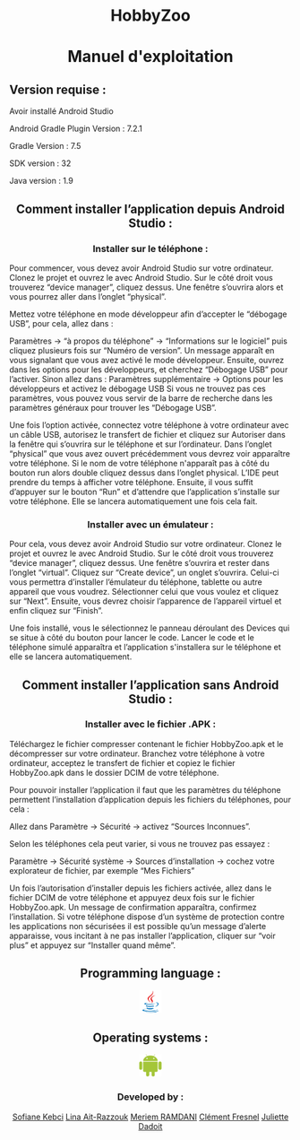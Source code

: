 <h1 align="center">HobbyZoo</h1>
<h1 align="center">Manuel d'exploitation</h1>
<h2>Version requise :</h2>
<p>Avoir installé Android Studio</p>	
<p>Android Gradle Plugin Version : 7.2.1</p>
<p>Gradle Version : 7.5</p>
<p>SDK version : 32</p>
<p>Java version : 1.9</p>


<h2 align="center">Comment installer l’application depuis Android Studio :</h2>
<h3 align="center">Installer sur le téléphone :</h3>
<p>Pour commencer, vous devez avoir Android Studio sur votre ordinateur. Clonez le projet et ouvrez le avec Android Studio. Sur le côté droit vous trouverez “device manager”, cliquez dessus. Une fenêtre s’ouvrira alors et vous pourrez aller dans l’onglet “physical”.
	
Mettez votre téléphone en mode développeur afin d’accepter le “débogage USB”, pour cela, allez dans :
	
Paramètres → “à propos du téléphone” → “Informations sur le logiciel” puis cliquez plusieurs fois sur “Numéro de version”. Un message apparaît en vous signalant que vous avez activé le mode développeur.
Ensuite, ouvrez dans les options pour les développeurs, et cherchez “Débogage USB” pour l’activer. Sinon allez dans : Paramètres supplémentaire → Options pour les développeurs et activez le débogage USB
Si vous ne trouvez pas ces paramètres, vous pouvez vous servir de la barre de recherche dans les paramètres généraux pour trouver les “Débogage USB”.

Une fois l’option activée, connectez votre téléphone à votre ordinateur avec un câble USB, autorisez le transfert de fichier et cliquez sur Autoriser dans la fenêtre qui s’ouvrira sur le téléphone et sur l’ordinateur. Dans l’onglet “physical” que vous avez ouvert précédemment vous devrez voir apparaître votre téléphone. Si le nom de votre téléphone n'apparaît pas à côté du bouton run alors double cliquez dessus dans l’onglet physical. L’IDE peut prendre du temps à afficher votre téléphone. Ensuite, il vous suffit d’appuyer sur le bouton “Run” et d’attendre que l’application s’installe sur votre téléphone. Elle se lancera automatiquement une fois cela fait.
</p>


<h3 align="center">Installer avec un émulateur :</h3>
<p>Pour cela, vous devez avoir Android Studio sur votre ordinateur. Clonez le projet et ouvrez le avec Android Studio. Sur le côté droit vous trouverez “device manager”, cliquez dessus. Une fenêtre s’ouvrira et rester dans l’onglet “virtual”.
Cliquez sur “Create device”, un onglet s’ouvrira. Celui-ci vous permettra d’installer l’émulateur du téléphone, tablette ou autre appareil que vous voudrez. Sélectionner celui que vous voulez et cliquez sur “Next”. Ensuite, vous devrez choisir l’apparence de l’appareil virtuel et enfin cliquez sur “Finish”.
	
Une fois installé, vous le sélectionnez le panneau déroulant des Devices qui se situe à côté du bouton pour lancer le code. Lancer le code et le téléphone simulé apparaîtra et l’application s'installera sur le téléphone et elle se lancera automatiquement.
</p>


<h2 align="center">Comment installer l’application sans Android Studio :</h2>
<h3 align="center">Installer avec le fichier .APK :</h3>
<p> 
Téléchargez le fichier compresser contenant le fichier HobbyZoo.apk et le décompresser sur votre ordinateur.
Branchez votre téléphone à votre ordinateur, acceptez le transfert de fichier et copiez le fichier HobbyZoo.apk dans le dossier DCIM de votre téléphone.

Pour pouvoir installer l’application il faut que les paramètres du téléphone permettent l’installation d’application depuis les fichiers du téléphones, pour cela : 

Allez dans Paramètre → Sécurité → activez “Sources Inconnues”. 

Selon les téléphones cela peut varier, si vous ne trouvez pas essayez : 

Paramètre → Sécurité système → Sources d’installation → cochez votre explorateur de fichier, par exemple “Mes Fichiers” 

Un fois l’autorisation d’installer depuis les fichiers activée, allez dans le fichier DCIM de votre téléphone et appuyez deux fois sur le fichier HobbyZoo.apk. Un message de confirmation apparaîtra, confirmez l’installation. Si votre téléphone dispose d’un système de protection contre les applications non sécurisées il est possible qu’un message d’alerte apparaisse, vous incitant à ne pas installer l’application, cliquer sur “voir plus” et appuyez sur “Installer quand même”.
</p>




<h2 align="center">Programming language :</h2>
<p  align="center" ><a href="https://www.java.com" target="_blank" rel="noreferrer" align="center"> 
  <img src="https://raw.githubusercontent.com/devicons/devicon/master/icons/java/java-original.svg" alt="java" width="40" height="40"/> 
</a>
</p>



<h2 align="center">Operating systems :</h2>
<p align="center"><a href="https://www.android.com/intl/fr_fr/" target="_blank" rel="noreferrer"> 
  <img src="Android_robot.png" alt="linux" width="40" height="40"/>
</a>
</p>

<h3 align="center"> Developed by : </h3>
<div align="center">
	
[Sofiane Kebci](https://github.com/kebciSofiane/)
[Lina Ait-Razzouk](https://github.com/LinaAitr/)
[Meriem RAMDANI](https://github.com/Tecna3000/)
[Clément Fresnel](https://github.com/clemfrsl/)
[Juliette Dadoit](https://github.com/JulietteDadoit/)
</div>

